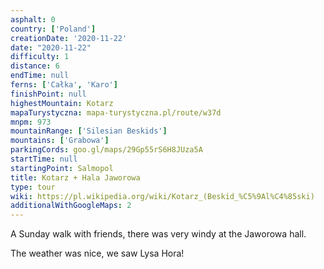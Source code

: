 ```yaml
---
asphalt: 0
country: ['Poland']
creationDate: '2020-11-22'
date: "2020-11-22"
difficulty: 1
distance: 6
endTime: null
ferns: ['Całka', 'Karo']
finishPoint: null
highestMountain: Kotarz
mapaTurystyczna: mapa-turystyczna.pl/route/w37d
mnpm: 973
mountainRange: ['Silesian Beskids']
mountains: ['Grabowa']
parkingCords: goo.gl/maps/29Gp55rS6H8JUza5A
startTime: null
startingPoint: Salmopol
title: Kotarz + Hala Jaworowa
type: tour
wiki: https://pl.wikipedia.org/wiki/Kotarz_(Beskid_%C5%9Al%C4%85ski)
additionalWithGoogleMaps: 2
---
```


A Sunday walk with friends, there was very windy at the Jaworowa hall.

The weather was nice, we saw Lysa Hora!
